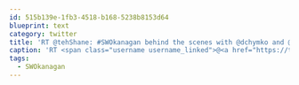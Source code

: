 ```yaml
---
id: 515b139e-1fb3-4518-b168-5238b8153d64
blueprint: text
category: twitter
title: 'RT @tehShane: #SWOkanagan behind the scenes with @dchymko and @gunsinger. What lovely locks! pic.twitter.com/yI9fwnOXLl'
caption: 'RT <span class="username username_linked">@<a href="https://twitter.com/tehShane" title="Shane Lawrence">tehShane</a></span>: <span class="hashtag hashtag_local">#<a href="http://tweettemp.darylchymko.ca/?tag=swokanagan">SWOkanagan</a> behind the scenes with <span class="username username_linked">@<a href="https://twitter.com/dchymko" title="Daryl Chymko">dchymko</a></span> and <span class="username username_linked">@<a href="https://twitter.com/gunsinger" title="Cynthia Gunsinger">gunsinger</a></span>. What lovely locks! <a href="https://twitter.com/tehShane/status/445040583560552448/photo/1" title="https://twitter.com/tehShane/status/445040583560552448/photo/1" class="link link_untco link_untco_image">pic.twitter.com/yI9fwnOXLl</a><span class="embed_image embed_image_yes"><a href="https://twitter.com/tehShane/status/445040583560552448/photo/1"><img alt=''bi0adx_caaanwum-6046612'' src=''/images/2022/11/ebc55-bi0adx_caaanwum-6046612.jpg'' /></a></span>'
tags:
  - SWOkanagan
---
```

